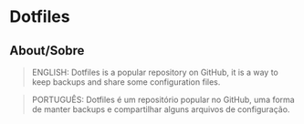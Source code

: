 # Dotfiles

## About/Sobre

> ENGLISH: Dotfiles is a popular repository on GitHub, it is a way to keep backups and share some configuration files.

> PORTUGUÊS: Dotfiles é um repositório popular no GitHub, uma forma de manter backups e compartilhar alguns arquivos de configuração.
